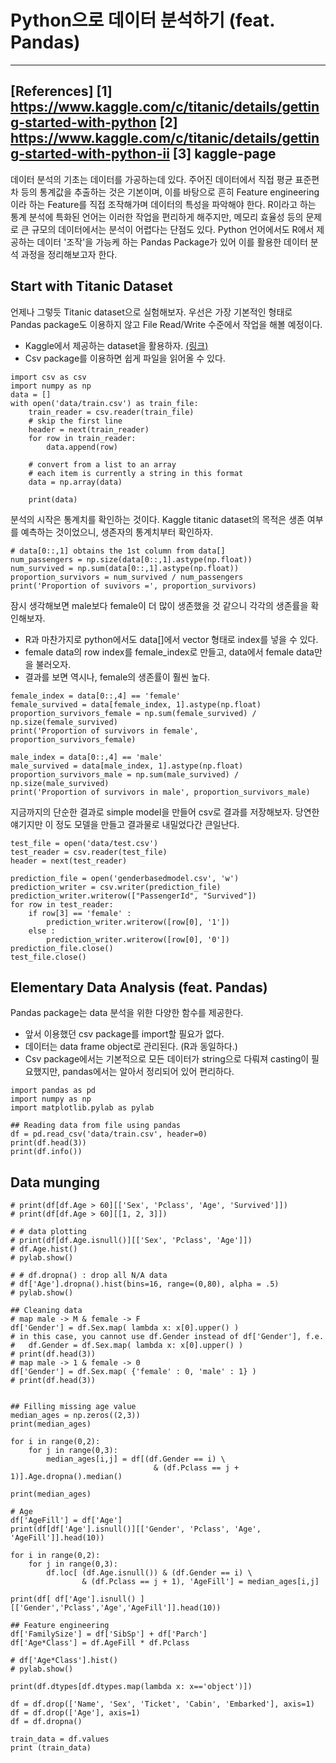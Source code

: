 #  Python으로 데이터 분석하기 (feat. Pandas)

---
[References]
[1] <https://www.kaggle.com/c/titanic/details/getting-started-with-python>
[2] <https://www.kaggle.com/c/titanic/details/getting-started-with-python-ii>
[3] kaggle-page
---

데이터 분석의 기초는 데이터를 가공하는데 있다. 주어진 데이터에서 직접 평균 표준편차 등의 통계값을 추출하는 것은 기본이며, 이를 바탕으로 흔히 Feature engineering이라 하는 Feature를 직접 조작해가며 데이터의 특성을 파악해야 한다. R이라고 하는 통계 분석에 특화된 언어는 이러한 작업을 편리하게 해주지만, 메모리 효율성 등의 문제로 큰 규모의 데이터에서는 분석이 어렵다는 단점도 있다. Python 언어에서도 R에서 제공하는 데이터 '조작'을 가능케 하는 Pandas Package가 있어 이를 활용한 데이터 분석 과정을 정리해보고자 한다.


## Start with Titanic Dataset

언제나 그렇듯 Titanic dataset으로 실험해보자. 우선은 가장 기본적인 형태로 Pandas package도 이용하지 않고 File Read/Write 수준에서 작업을 해볼 예정이다. 

- Kaggle에서 제공하는 dataset을 활용하자. [(링크)](https://www.kaggle.com/c/titanic/data) 
- Csv package를 이용하면 쉽게 파일을 읽어올 수 있다.

```{python}
import csv as csv
import numpy as np 
data = []
with open('data/train.csv') as train_file:
	train_reader = csv.reader(train_file)
	# skip the first line
	header = next(train_reader)
	for row in train_reader:
		data.append(row)
    
	# convert from a list to an array
	# each item is currently a string in this format
	data = np.array(data)

	print(data)
```

분석의 시작은 통계치를 확인하는 것이다. Kaggle titanic dataset의 목적은 생존 여부를 예측하는 것이었으니, 생존자의 통계치부터 확인하자.

```{python}
# data[0::,1] obtains the 1st column from data[] 
num_passengers = np.size(data[0::,1].astype(np.float))
num_survived = np.sum(data[0::,1].astype(np.float))
proportion_survivors = num_survived / num_passengers
print('Proportion of suvivors =', proportion_survivors) 
```

잠시 생각해보면 male보다 female이 더 많이 생존했을 것 같으니 각각의 생존률을 확인해보자.

+ R과 마찬가지로 python에서도 data[]에서 vector 형태로 index를 넣을 수 있다. 
+ female data의 row index를 female_index로 만들고, data에서 female data만을 불러오자. 
+ 결과를 보면 역시나, female의 생존률이 훨씬 높다.

```{python}
female_index = data[0::,4] == 'female'
female_survived = data[female_index, 1].astype(np.float)
proportion_survivors_female = np.sum(female_survived) / np.size(female_survived)
print('Proportion of survivors in female', proportion_survivors_female)

male_index = data[0::,4] == 'male'
male_survived = data[male_index, 1].astype(np.float)
proportion_survivors_male = np.sum(male_survived) / np.size(male_survived)
print('Proportion of survivors in male', proportion_survivors_male)
```

지금까지의 단순한 결과로 simple model을 만들어 csv로 결과를 저장해보자. 당연한 얘기지만 이 정도 모델을 만들고 결과물로 내밀었다간 큰일난다.

```{python}
test_file = open('data/test.csv')
test_reader = csv.reader(test_file)
header = next(test_reader)

prediction_file = open('genderbasedmodel.csv', 'w')
prediction_writer = csv.writer(prediction_file)
prediction_writer.writerow(["PassengerId", "Survived"])
for row in test_reader:
	if row[3] == 'female' :
		prediction_writer.writerow([row[0], '1'])
	else :
		prediction_writer.writerow([row[0], '0'])
prediction_file.close()
test_file.close()
```

## Elementary Data Analysis (feat. Pandas)

Pandas package는 data 분석을 위한 다양한 함수를 제공한다. 

- 앞서 이용했던 csv package를 import할 필요가 없다. 
- 데이터는 data frame object로 관리된다. (R과 동일하다.)
- Csv package에서는 기본적으로 모든 데이터가 string으로 다뤄져 casting이 필요했지만, pandas에서는 알아서 정리되어 있어 편리하다.

```{python}
import pandas as pd
import numpy as np
import matplotlib.pylab as pylab

## Reading data from file using pandas
df = pd.read_csv('data/train.csv', header=0)
print(df.head(3))
print(df.info())
```

## Data munging

```{python}
# print(df[df.Age > 60][['Sex', 'Pclass', 'Age', 'Survived']])
# print(df[df.Age > 60][[1, 2, 3]])

# # data plotting 
# print(df[df.Age.isnull()][['Sex', 'Pclass', 'Age']])
# df.Age.hist()
# pylab.show()

# # df.dropna() : drop all N/A data
# df['Age'].dropna().hist(bins=16, range=(0,80), alpha = .5)
# pylab.show()

## Cleaning data
# map male -> M & female -> F
df['Gender'] = df.Sex.map( lambda x: x[0].upper() )
# in this case, you cannot use df.Gender instead of df['Gender'], f.e. 
# 	df.Gender = df.Sex.map( lambda x: x[0].upper() )
# print(df.head(3))
# map male -> 1 & female -> 0
df['Gender'] = df.Sex.map( {'female' : 0, 'male' : 1} )
# print(df.head(3))


## Filling missing age value
median_ages = np.zeros((2,3))
print(median_ages)

for i in range(0,2):
	for j in range(0,3):
		median_ages[i,j] = df[(df.Gender == i) \
								& (df.Pclass == j + 1)].Age.dropna().median()

print(median_ages)

# Age
df['AgeFill'] = df['Age']
print(df[df['Age'].isnull()][['Gender', 'Pclass', 'Age', 'AgeFill']].head(10))

for i in range(0,2):
	for j in range(0,3):
		df.loc[ (df.Age.isnull()) & (df.Gender == i) \
				& (df.Pclass == j + 1), 'AgeFill'] = median_ages[i,j]

print(df[ df['Age'].isnull() ][['Gender','Pclass','Age','AgeFill']].head(10))

## Feature engineering
df['FamilySize'] = df['SibSp'] + df['Parch']
df['Age*Class'] = df.AgeFill * df.Pclass

# df['Age*Class'].hist()
# pylab.show()

print(df.dtypes[df.dtypes.map(lambda x: x=='object')])

df = df.drop(['Name', 'Sex', 'Ticket', 'Cabin', 'Embarked'], axis=1)
df = df.drop(['Age'], axis=1)
df = df.dropna()

train_data = df.values
print (train_data)
```